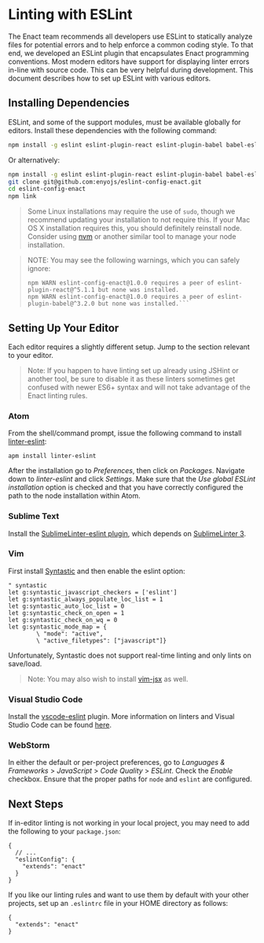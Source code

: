 # Linting with ESLint

The Enact team recommends all developers use ESLint to statically analyze files for potential errors and to help enforce a common coding style.  To that end, we developed an ESLint plugin that encapsulates Enact programming conventions.  Most modern editors have support for displaying linter errors in-line with source code.  This can be very helpful during development.  This document describes how to set up ESLint with various editors.

## Installing Dependencies

ESLint, and some of the support modules, must be available globally for editors.  Install these dependencies with the following command:

```bash
npm install -g eslint eslint-plugin-react eslint-plugin-babel babel-eslint enyojs/eslint-plugin-enact enyojs/eslint-config-enact
```

Or alternatively:

```bash
npm install -g eslint eslint-plugin-react eslint-plugin-babel babel-eslint enyojs/eslint-plugin-enact
git clone git@github.com:enyojs/eslint-config-enact.git
cd eslint-config-enact
npm link
```

> Some Linux installations may require the use of `sudo`, though we recommend updating your installation to not require this.  If your Mac OS X installation requires this, you should definitely reinstall node.  Consider using [nvm](https://github.com/creationix/nvm) or another similar tool to manage your node installation.

<!-- -->
>NOTE: You may see the following warnings, which you can safely ignore:
>
>```npm WARN eslint-config-enact@1.0.0 requires a peer of eslint@^2.10.2 but none was installed.
>npm WARN eslint-config-enact@1.0.0 requires a peer of eslint-plugin-react@^5.1.1 but none was installed.
>npm WARN eslint-config-enact@1.0.0 requires a peer of eslint-plugin-babel@^3.2.0 but none was installed.```


## Setting Up Your Editor

Each editor requires a slightly different setup.  Jump to the section relevant to your editor.

>Note: If you happen to have linting set up already using JSHint or another tool, be sure to disable it as these linters sometimes get confused with newer ES6+ syntax and will not take advantage of the Enact linting rules.

### Atom

From the shell/command prompt, issue the following command to install [linter-eslint](https://github.com/AtomLinter/linter-eslint):

```
apm install linter-eslint
```

After the installation go to *Preferences*, then click on *Packages*. Navigate down to *linter-eslint* and click *Settings*. Make sure that the *Use global ESLint installation* option is checked and that you have correctly configured the path to the node installation within Atom.

### Sublime Text

Install the [SublimeLinter-eslint plugin](https://github.com/roadhump/SublimeLinter-eslint), which depends on [SublimeLinter 3](http://sublimelinter.readthedocs.org/en/latest/installation.html).

### Vim

First install [Syntastic](https://github.com/scrooloose/syntastic) and then enable the eslint option:

```vimscript
" syntastic
let g:syntastic_javascript_checkers = ['eslint']
let g:syntastic_always_populate_loc_list = 1
let g:syntastic_auto_loc_list = 0
let g:syntastic_check_on_open = 1
let g:syntastic_check_on_wq = 0
let g:syntastic_mode_map = {
        \ "mode": "active",
        \ "active_filetypes": ["javascript"]}
```

Unfortunately, Syntastic does not support real-time linting and only lints on save/load.

> Note: You may also wish to install [vim-jsx](https://github.com/mxw/vim-jsx) as well.

### Visual Studio Code

Install the [vscode-eslint](https://marketplace.visualstudio.com/items?itemName=dbaeumer.vscode-eslint) plugin.  More information on linters and Visual Studio Code can be found [here](https://code.visualstudio.com/docs/languages/javascript#_linters).

### WebStorm

In either the default or per-project preferences, go to *Languages & Frameworks* > *JavaScript* > *Code Quality* > *ESLint*.
Check the *Enable* checkbox.  Ensure that the proper paths for `node` and `eslint` are configured.

## Next Steps

If in-editor linting is not working in your local project, you may need to add the following to your `package.json`:

```
{
  // ...
  "eslintConfig": {
    "extends": "enact"
  }
}
```

If you like our linting rules and want to use them by default with your other projects, set up an `.eslintrc` file in your HOME directory as follows:

```
{
  "extends": "enact"
}
```


